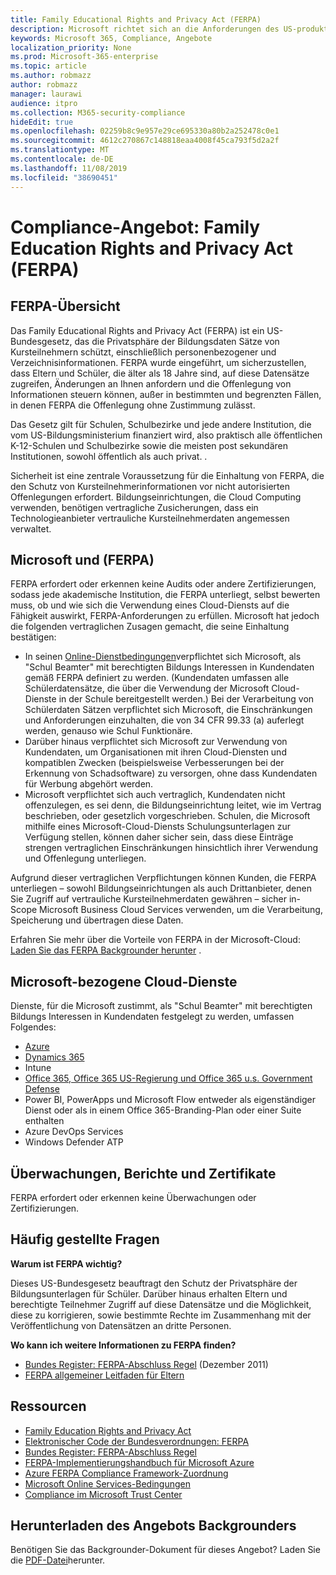 ```yaml
---
title: Family Educational Rights and Privacy Act (FERPA)
description: Microsoft richtet sich an die Anforderungen des US-produkterziehungs Gesetzes für Familie und Datenschutz.
keywords: Microsoft 365, Compliance, Angebote
localization_priority: None
ms.prod: Microsoft-365-enterprise
ms.topic: article
ms.author: robmazz
author: robmazz
manager: laurawi
audience: itpro
ms.collection: M365-security-compliance
hideEdit: true
ms.openlocfilehash: 02259b8c9e957e29ce695330a80b2a252478c0e1
ms.sourcegitcommit: 4612c270867c148818eaa4008f45ca793f5d2a2f
ms.translationtype: MT
ms.contentlocale: de-DE
ms.lasthandoff: 11/08/2019
ms.locfileid: "38690451"
---
```

# <a name="compliance-offering-family-educational-rights-and-privacy-act-ferpa"></a>Compliance-Angebot: Family Education Rights and Privacy Act (FERPA)

## <a name="ferpa-overview"></a>FERPA-Übersicht

Das Family Educational Rights and Privacy Act (FERPA) ist ein US-Bundesgesetz, das die Privatsphäre der Bildungsdaten Sätze von Kursteilnehmern schützt, einschließlich personenbezogener und Verzeichnisinformationen. FERPA wurde eingeführt, um sicherzustellen, dass Eltern und Schüler, die älter als 18 Jahre sind, auf diese Datensätze zugreifen, Änderungen an Ihnen anfordern und die Offenlegung von Informationen steuern können, außer in bestimmten und begrenzten Fällen, in denen FERPA die Offenlegung ohne Zustimmung zulässt.

Das Gesetz gilt für Schulen, Schulbezirke und jede andere Institution, die vom US-Bildungsministerium finanziert wird, also praktisch alle öffentlichen K-12-Schulen und Schulbezirke sowie die meisten post sekundären Institutionen, sowohl öffentlich als auch privat. .

Sicherheit ist eine zentrale Voraussetzung für die Einhaltung von FERPA, die den Schutz von Kursteilnehmerinformationen vor nicht autorisierten Offenlegungen erfordert. Bildungseinrichtungen, die Cloud Computing verwenden, benötigen vertragliche Zusicherungen, dass ein Technologieanbieter vertrauliche Kursteilnehmerdaten angemessen verwaltet.

## <a name="microsoft-and-ferpa"></a>Microsoft und (FERPA)

FERPA erfordert oder erkennen keine Audits oder andere Zertifizierungen, sodass jede akademische Institution, die FERPA unterliegt, selbst bewerten muss, ob und wie sich die Verwendung eines Cloud-Diensts auf die Fähigkeit auswirkt, FERPA-Anforderungen zu erfüllen. Microsoft hat jedoch die folgenden vertraglichen Zusagen gemacht, die seine Einhaltung bestätigen:

- In seinen [Online-Dienstbedingungen](https://aka.ms/Online-Services-Terms)verpflichtet sich Microsoft, als "Schul Beamter" mit berechtigten Bildungs Interessen in Kundendaten gemäß FERPA definiert zu werden. (Kundendaten umfassen alle Schülerdatensätze, die über die Verwendung der Microsoft Cloud-Dienste in der Schule bereitgestellt werden.) Bei der Verarbeitung von Schülerdaten Sätzen verpflichtet sich Microsoft, die Einschränkungen und Anforderungen einzuhalten, die von 34 CFR 99.33 (a) auferlegt werden, genauso wie Schul Funktionäre.
- Darüber hinaus verpflichtet sich Microsoft zur Verwendung von Kundendaten, um Organisationen mit ihren Cloud-Diensten und kompatiblen Zwecken (beispielsweise Verbesserungen bei der Erkennung von Schadsoftware) zu versorgen, ohne dass Kundendaten für Werbung abgehört werden.
- Microsoft verpflichtet sich auch vertraglich, Kundendaten nicht offenzulegen, es sei denn, die Bildungseinrichtung leitet, wie im Vertrag beschrieben, oder gesetzlich vorgeschrieben. Schulen, die Microsoft mithilfe eines Microsoft-Cloud-Diensts Schulungsunterlagen zur Verfügung stellen, können daher sicher sein, dass diese Einträge strengen vertraglichen Einschränkungen hinsichtlich ihrer Verwendung und Offenlegung unterliegen.

Aufgrund dieser vertraglichen Verpflichtungen können Kunden, die FERPA unterliegen – sowohl Bildungseinrichtungen als auch Drittanbieter, denen Sie Zugriff auf vertrauliche Kursteilnehmerdaten gewähren – sicher in-Scope Microsoft Business Cloud Services verwenden, um die Verarbeitung, Speicherung und übertragen diese Daten.

Erfahren Sie mehr über die Vorteile von FERPA in der Microsoft-Cloud: [Laden Sie das FERPA Backgrounder herunter](https://aka.ms/ferpa-compliance) .

## <a name="microsoft-in-scope-cloud-services"></a>Microsoft-bezogene Cloud-Dienste

Dienste, für die Microsoft zustimmt, als "Schul Beamter" mit berechtigten Bildungs Interessen in Kundendaten festgelegt zu werden, umfassen Folgendes:

- [Azure](https://aka.ms/AzureCompliance)
- [Dynamics 365](https://aka.ms/d365-compliance-list)
- Intune
- [Office 365, Office 365 US-Regierung und Office 365 u.s. Government Defense](https://go.microsoft.com/fwlink/p/?LinkID=2077751)
- Power BI, PowerApps und Microsoft Flow entweder als eigenständiger Dienst oder als in einem Office 365-Branding-Plan oder einer Suite enthalten
- Azure DevOps Services
- Windows Defender ATP

## <a name="audits-reports-and-certificates"></a>Überwachungen, Berichte und Zertifikate

FERPA erfordert oder erkennen keine Überwachungen oder Zertifizierungen.

## <a name="frequently-asked-questions"></a>Häufig gestellte Fragen

**Warum ist FERPA wichtig?**

Dieses US-Bundesgesetz beauftragt den Schutz der Privatsphäre der Bildungsunterlagen für Schüler. Darüber hinaus erhalten Eltern und berechtigte Teilnehmer Zugriff auf diese Datensätze und die Möglichkeit, diese zu korrigieren, sowie bestimmte Rechte im Zusammenhang mit der Veröffentlichung von Datensätzen an dritte Personen.

**Wo kann ich weitere Informationen zu FERPA finden?**

- [Bundes Register: FERPA-Abschluss Regel](https://aka.ms/ferpa-reg) (Dezember 2011)
- [FERPA allgemeiner Leitfaden für Eltern](https://www2.ed.gov/policy/gen/guid/fpco/ferpa/parents.html)

## <a name="resources"></a>Ressourcen

- [Family Education Rights and Privacy Act](https://www.ed.gov/policy/gen/guid/fpco/ferpa/index.html)
- [Elektronischer Code der Bundesverordnungen: FERPA](https://aka.ms/FERPA-GPO)
- [Bundes Register: FERPA-Abschluss Regel](https://aka.ms/ferpa-reg)
- [FERPA-Implementierungshandbuch für Microsoft Azure](https://aka.ms/azureferpa)
- [Azure FERPA Compliance Framework-Zuordnung](https://aka.ms/AzureFERPAMapping)
- [Microsoft Online Services-Bedingungen](https://aka.ms/Online-Services-Terms)
- [Compliance im Microsoft Trust Center](https://www.microsoft.com/trust-center/compliance/compliance-overview)

## <a name="download-the-offering-backgrounder"></a>Herunterladen des Angebots Backgrounders

Benötigen Sie das Backgrounder-Dokument für dieses Angebot? Laden Sie die [PDF-Datei](https://download.microsoft.com/download/2/8/3/2839FB21-353E-472E-BE57-883EC9C6185F/FERPA_Compliance_Backgrounder.pdf)herunter.
